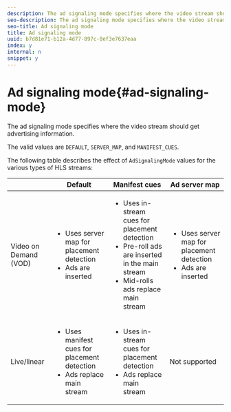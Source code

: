```yaml
---
description: The ad signaling mode specifies where the video stream should get advertising information.
seo-description: The ad signaling mode specifies where the video stream should get advertising information.
seo-title: Ad signaling mode
title: Ad signaling mode
uuid: b7d81e71-b12a-4d77-897c-8ef3e7637eaa
index: y
internal: n
snippet: y
---
```


# Ad signaling mode{#ad-signaling-mode}

The ad signaling mode specifies where the video stream should get advertising information.

The valid values are `DEFAULT`, `SERVER_MAP`, and `MANIFEST_CUES`.

The following table describes the effect of `AdSignalingMode` values for the various types of HLS streams:  

<table frame="all" colsep="1" rowsep="1" id="table_AdSignalingMode"> 
 <thead> 
  <tr rowsep="1"> 
   <th colname="1" class="entry"> </th> 
   <th colname="2" class="entry"> Default </th> 
   <th colname="3" class="entry"> Manifest cues </th> 
   <th colname="4" class="entry"> Ad server map </th> 
  </tr> 
 </thead>
 <tbody> 
  <tr rowsep="1"> 
   <td colname="1"> Video on Demand (VOD) </td> 
   <td colname="2"> 
    <ul id="ul_E79DA79107364D0D8B46A1859CA75B5C"> 
     <li id="li_B259ED87743F463095071F58DC840E39"> Uses server map for placement detection </li> 
     <li id="li_8957E4151466467BA6C954E5010E34EA"> Ads are inserted </li> 
    </ul> </td> 
   <td colname="3"> 
    <ul id="ul_D462C76717D94DE09915BDF6E9B3FB68"> 
     <li id="li_FB46108F4AD9457D99D2618ABEF7DBD1"> Uses in-stream cues for placement detection </li> 
     <li id="li_C3F7FBB98F524CEF97D17318C292E9EA"> Pre-roll ads are inserted in the main stream </li> 
     <li id="li_A56E1545F84840DFA6D065DA60E98C31"> Mid-rolls ads replace main stream </li> 
    </ul> </td> 
   <td colname="4"> 
    <ul id="ul_F10192B1B6F745CBB0D4C1A6D52A57B4"> 
     <li id="li_2ADACF71FA5F4A08A00A3399F5593420"> Uses server map for placement detection </li> 
     <li id="li_1201085B9C554A4BBD471E7EB2E363AC"> Ads are inserted </li> 
    </ul> </td> 
  </tr> 
  <tr rowsep="0"> 
   <td colname="1"> Live/linear </td> 
   <td colname="2"> 
    <ul id="ul_82AAC9EE056F49E999F809536A96C2F8"> 
     <li id="li_73BAD2BAA95F4592808B77F8DA436237"> Uses manifest cues for placement detection </li> 
     <li id="li_A97B6F61078D4149A984B2412021E103"> Ads replace main stream </li> 
    </ul> </td> 
   <td colname="3"> 
    <ul id="ul_CAED2D4F46334D76AE025482881BF843"> 
     <li id="li_A8023845A037482DBFDEF7EF247FECFD"> Uses in-stream cues for placement detection </li> 
     <li id="li_62A3CDAD249344EB89043B2AE0F4D7FF"> Ads replace main stream </li> 
    </ul> </td> 
   <td colname="4"> Not supported </td> 
  </tr> 
 </tbody> 
</table>

